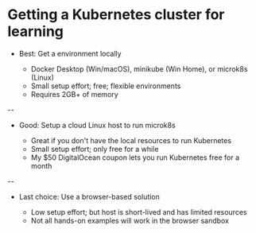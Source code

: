 # Getting a Kubernetes cluster for learning

- Best: Get a environment locally

  - Docker Desktop (Win/macOS), minikube (Win Home), or microk8s (Linux)
  - Small setup effort; free; flexible environments
  - Requires 2GB+ of memory

--

- Good: Setup a cloud Linux host to run microk8s

  - Great if you don't have the local resources to run Kubernetes
  - Small setup effort; only free for a while
  - My $50 DigitalOcean coupon lets you run Kubernetes free for a month

--

- Last choice: Use a browser-based solution

  - Low setup effort; but host is short-lived and has limited resources
  - Not all hands-on examples will work in the browser sandbox
